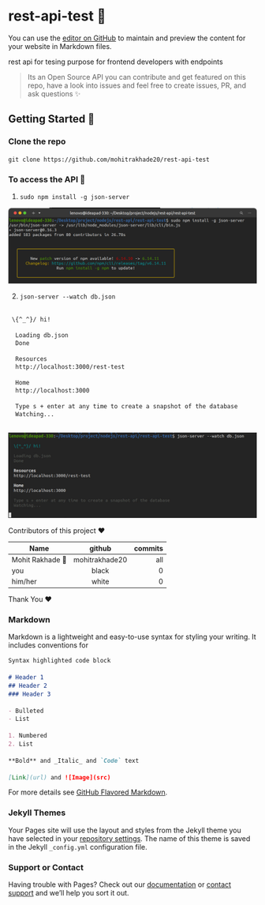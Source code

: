 # rest-api-test :rocket:

You can use the [editor on GitHub](https://github.com/mohitrakhade20/rest-api-test/edit/gh-pages/index.md) to maintain and preview the content for your website in Markdown files.

rest api for tesing purpose for frontend developers with endpoints

> Its an Open Source API you can contribute and get featured on this repo, have a look into issues and feel free to create issues, PR, and ask questions :sparkles:

## Getting Started :candy:

### Clone the repo 

`git clone https://github.com/mohitrakhade20/rest-api-test `

### To access the API :rocket:

1. `sudo npm install -g json-server`

![one](https://raw.githubusercontent.com/mohitrakhade20/rest-api-test/main/Images/1.jpeg)


2. `json-server --watch db.json`


```

 \{^_^}/ hi!

  Loading db.json
  Done

  Resources
  http://localhost:3000/rest-test

  Home
  http://localhost:3000

  Type s + enter at any time to create a snapshot of the database
  Watching...


```

![two](https://raw.githubusercontent.com/mohitrakhade20/rest-api-test/main/Images/2.jpeg)


Contributors of this project :heart:

| Name        | github           | commits  |
| ------------- |:-------------:| -----:|
| Mohit Rakhade :penguin:    | mohitrakhade20 | all |
| you      | black      |   0 |
| him/her | white      |    0 |


Thank You :heart:



### Markdown

Markdown is a lightweight and easy-to-use syntax for styling your writing. It includes conventions for

```markdown
Syntax highlighted code block

# Header 1
## Header 2
### Header 3

- Bulleted
- List

1. Numbered
2. List

**Bold** and _Italic_ and `Code` text

[Link](url) and ![Image](src)
```

For more details see [GitHub Flavored Markdown](https://guides.github.com/features/mastering-markdown/).

### Jekyll Themes

Your Pages site will use the layout and styles from the Jekyll theme you have selected in your [repository settings](https://github.com/mohitrakhade20/rest-api-test/settings). The name of this theme is saved in the Jekyll `_config.yml` configuration file.

### Support or Contact

Having trouble with Pages? Check out our [documentation](https://docs.github.com/categories/github-pages-basics/) or [contact support](https://support.github.com/contact) and we’ll help you sort it out.
